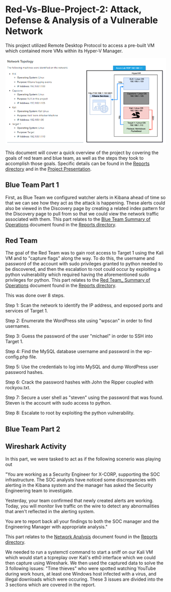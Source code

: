 # Red-Vs-Blue-Project-2: Attack, Defense & Analysis of a Vulnerable Network
This project utilized Remote Desktop Protocol to access a pre-built VM which contained more VMs within its Hyper-V Manager.

![Network Diagram](Network_Diagram.PNG)

This document will cover a quick overview of the project by covering the goals of red team and blue team, as well as the steps they took to accomplish those goals. Specific details can be found in the [Reports directory](Reports) and in the [Project Presentation](/Project-Presentation/Project_Presentation.pdf).


## Blue Team Part 1

First, as Blue Team we configured watcher alerts in Kibana ahead of time so that we can see how they act as the attack is happening. These alerts could also be viewed in the Discovery page by creating a related index pattern for the Discovery page to pull from so that we could view the network traffic associated with them. This part relates to the [Blue Team Summary of Operations](/Reports/Blue_Team_Summary_of_Operations.docx) document found in the [Reports directory](Reports).

## Red Team

The goal of the Red Team was to gain root access to Target 1 using the Kali VM and to "capture flags" along the way. To do this, the username and password of the account with sudo privileges granted to python needed to be discovered, and then the escalation to root could occur by exploiting a python vulnerability which required having the aforementioned sudo privileges for python. This part relates to the [Red Team_ Summary of Operations](/Reports/Red_Team_Summary_of_Operations.docx) document found in the [Reports directory](Reports).

This was done over 8 steps.

Step 1: Scan the network to identify the IP address, and exposed ports and services of Target 1.

Step 2: Enumerate the WordPress site using "wpscan" in order to find usernames.

Step 3: Guess the password of the user "michael" in order to SSH into Target 1.

Step 4: Find the MySQL database username and password in the wp-config.php file.

Step 5: Use the credentials to log into MySQL and dump WordPress user password hashes.

Step 6: Crack the password hashes with John the Ripper coupled with rockyou.txt.

Step 7: Secure a user shell as "steven" using the password that was found. Steven is the account with sudo access to python.

Step 8: Escalate to root by exploiting the python vulnerability.

## Blue Team Part 2



## Wireshark Activity

In this part, we were tasked to act as if the following scenerio was playing out

"You are working as a Security Engineer for X-CORP, supporting the SOC infrastructure. The SOC analysts have noticed some discrepancies with alerting in the Kibana system and the manager has asked the Security Engineering team to investigate.

Yesterday, your team confirmed that newly created alerts are working. Today, you will monitor live traffic on the wire to detect any abnormalities that aren't reflected in the alerting system.

You are to report back all your findings to both the SOC manager and the Engineering Manager with appropriate analysis."

This part relates to the [Network Analysis](/Reports/Network_Analysis.docx) document found in the [Reports directory](Reports).

We needed to run a systemctl command to start a sniff on our Kali VM which would start a tcpreplay over Kali's eth0 interface which we could then capture using Wireshark. We then used the captured data to solve the 3 following issues: "Time thieves" who were spotted watching YouTube during work hours, at least one Windows host infected with a virus, and illegal downloads which were occuring. These 3 issues are divided into the 3 sections which are covered in the report.


